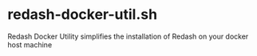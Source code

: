 # redash-docker-util.sh
Redash Docker Utility simplifies the installation of Redash on your docker host machine
